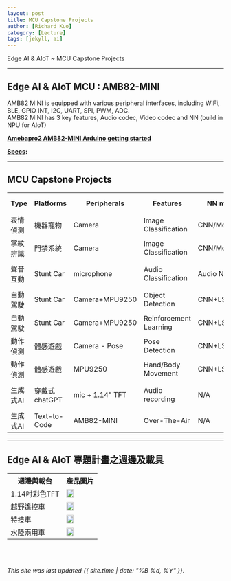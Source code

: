 ```yaml
---
layout: post
title: MCU Capstone Projects
author: [Richard Kuo]
category: [Lecture]
tags: [jekyll, ai]
---
```


Edge AI & AIoT ~ MCU Capstone Projects

---
## Edge AI & AIoT MCU : AMB82-MINI
AMB82 MINI is equipped with various peripheral interfaces, including WiFi, BLE, GPIO INT, I2C, UART, SPI, PWM, ADC. <br>
AMB82 MINI has 3 key features, Audio codec, Video codec and NN (build in NPU for AIoT)<br>

**[Amebapro2 AMB82-MINI Arduino getting started](https://www.amebaiot.com/en/amebapro2-amb82-mini-arduino-getting-started/)**<br>

**[Specs](https://www.amebaiot.com/en/amebapro2/):**<br>

---
## MCU Capstone Projects

<table>
<tr><th>Type    </th><th>Platforms</th><th>Peripherals   </th><th>Features              </th><th>NN model      </th><th>required API     </th></tr>
<tr><td>表情偵測</td><td>機器寵物 </td><td>Camera        </td><td>Image Classification  </td><td>CNN/MobileNet </td><td>API for CNN      </td></tr>
<tr><td>掌紋辨識</td><td>門禁系統 </td><td>Camera        </td><td>Image Classification  </td><td>CNN/MobileNet </td><td>API for CNN      </td></tr>
<tr><td>聲音互動</td><td>Stunt Car</td><td>microphone    </td><td>Audio Classification  </td><td>Audio NN      </td><td>API for Audio classifier</td></tr>
<tr><td>自動駕駛</td><td>Stunt Car</td><td>Camera+MPU9250</td><td>Object Detection      </td><td>CNN+LSTM      </td><td>API for Object   </td></tr>
<tr><td>自動駕駛</td><td>Stunt Car</td><td>Camera+MPU9250</td><td>Reinforcement Learning</td><td>CNN+LSTM      </td><td>RL-DQN coding    </td></tr>
<tr><td>動作偵測</td><td>體感遊戲 </td><td>Camera - Pose </td><td>Pose Detection        </td><td>CNN+LSTM      </td><td>API for CNN+LSTM </td></tr>
<tr><td>動作偵測</td><td>體感遊戲 </td><td>MPU9250       </td><td>Hand/Body Movement    </td><td>CNN+LSTM      </td><td>API for CNN+LSTM </td></tr>
<tr><td>生成式AI</td><td>穿戴式chatGPT</td><td>mic + 1.14" TFT</td><td>Audio recording  </td><td>N/A           </td><td>API for Audio clipping</td></tr>
<tr><td>生成式AI</td><td>Text-to-Code</td><td>AMB82-MINI </td><td>Over-The-Air</td><td>N/A</td><td>OTA library</td></tr>
</table>

---
## Edge AI & AIoT 專題計畫之週邊及載具

<table>
<tr><th>週邊與載台   </th><th>產品圖片</th></tr>
<tr><td>1.14吋彩色TFT</td><td><img width="50%" height="50%" src="https://gcs.rimg.com.tw/g1/f/b4/cd/22326084867277_915.jpg"></td></tr>
<tr><td>越野遙控車   </td><td><img width="50%" height="50%" src="https://gcs.rimg.com.tw/g4/e40/afa/jif9j8j8/f/3d/2a/22347200521514_469.jpg"></td></tr>
<tr><td>特技車       </td><td><img width="50%" height="50%" src="https://gcs.rimg.com.tw/g9/3c3/78b/ff742155456/d/4e/22139378684238_637.jpg"></td></tr>
<tr><td>水陸兩用車   </td><td><img width="50%" height="50%" src="https://gcs.rimg.com.tw/g5/cad/e0b/davidhadson493/f/43/3d/22347198425917_866.jpg"></td></tr>
</table>

<br>
<br>

*This site was last updated {{ site.time | date: "%B %d, %Y" }}.*


